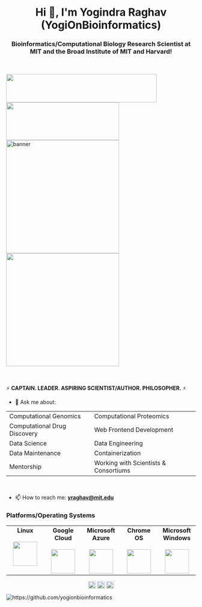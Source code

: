 <h1 align="center">Hi 👋, I'm Yogindra Raghav (YogiOnBioinformatics)</h1>
<h3 align="center">Bioinformatics/Computational Biology Research Scientist at MIT and the Broad Institute of MIT and Harvard!</h3>

<br>
</br>



<img src="https://images.squarespace-cdn.com/content/v1/5e4c3920c6558d22c45d154f/1582313764863-1YX1N91IG6K8RNFGEVVN/ke17ZwdGBToddI8pDm48kLg54uWrJAcUD_H31nZWco1Zw-zPPgdn4jUwVcJE1ZvWQUxwkmyExglNqGp0IvTJZUJFbgE-7XRK3dMEBRBhUpy5_SRJX1KPw3KOsYVEYlkQx8x5d1fRwps_2XvCT2WMbK_jrw2MWzmH5ZeVtIarv00/MIT-logo-with-spelling-office-red-gray-design1.png" align="left" width=400 height=75>
<img src="https://images.squarespace-cdn.com/content/v1/5c5a38e12727be0ca6a81209/1551725776759-K4H4ALS7WIJQCSICU408/ke17ZwdGBToddI8pDm48kDxGDPeYd_2b9dmzDrnBLdRZw-zPPgdn4jUwVcJE1ZvWQUxwkmyExglNqGp0IvTJZUJFbgE-7XRK3dMEBRBhUpzIUk2ylBE8zcuQzIWEWSca5_lsamN8b7GNQdA_PDRk8_qfpL-xSwTbDWrUMJjTfyY/BroadLogo_web.png" align="center" width="300" height="100">



<div class="row">
  <div class="column">
    <img width="300" height="300" align="left" src="https://avatars1.githubusercontent.com/u/38919947?s=460&u=49ab1365a14fac78a91e425efd583f7a2bcb3e25&v=4" alt="banner">
  </div>
  <div class="column">
    <img width="300" height="300" align="center" src="https://raw.githubusercontent.com/YogiOnBioinformatics/YogiOnBioinformatics/master/octocat.png">
  </div>
</div>  

<br>
<br/>

⚡ **CAPTAIN. LEADER. ASPIRING SCIENTIST/AUTHOR. PHILOSOPHER.** ⚡

- 💬 Ask me about: 
<table>
  <tbody>
    <tr>
      <td>Computational Genomics</td>
      <td>Computational Proteomics</td>
    </tr>
    <tr>
      <td>Computational Drug Discovery</td>
      <td>Web Frontend Development</td>
    </tr>
    <tr>
      <td>Data Science</td>
      <td>Data Engineering</td>
    </tr>
    <tr>
      <td>Data Maintenance</td>
      <td>Containerization</td>
    </tr>
    <tr>
      <td>Mentorship</td>
      <td>Working with Scientists & Consortiums</td>
    </tr>
  </tbody>
</table>

<br>

- 📫 How to reach me: **yraghav@mit.edu**

### Platforms/Operating Systems 

<table>
  <tbody>
    <tr valign="top">
      <td width="20%" align="center">
        <span><strong>Linux</strong><span><br><br>
        <img height="64px" src="https://cdn.svgporn.com/logos/linux-tux.svg">
      </td>
      <td width="20%" align="center">
        <span><strong>Google Cloud</strong><span><br><br>
        <img height="64px" src="https://www.vectorlogo.zone/logos/google_cloud/google_cloud-icon.svg">
      </td>
      <td width="20%" align="center">
        <span><strong>Microsoft Azure</strong><span><br><br>
        <img height="64px" src="https://cdn.svgporn.com/logos/azure-icon.svg">
      </td>
      <td width="20%" align="center">
        <span><strong>Chrome OS</strong><span><br><br>
        <img height="64px" src="https://cdn.svgporn.com/logos/chrome.svg">
      </td>
      <td width="20%" align="center">
        <span><strong>Microsoft Windows</strong><span><br><br>
        <img height="64px" src="https://cdn.svgporn.com/logos/microsoft-windows.svg">
      </td>
    </tr>
  </tbody>
</table>

<p align="center">
<a href="https://dev.to/https://dev.to/yogionbioinformatics" target="blank"><img align="center" src="https://cdn.jsdelivr.net/npm/simple-icons@3.0.1/icons/dev-dot-to.svg" alt="https://dev.to/yogionbioinformatics" height="20" width="20" /></a>
<a href="https://linkedin.com/in/https://www.linkedin.com/in/yogionbioinformatics/" target="blank"><img align="center" src="https://cdn.jsdelivr.net/npm/simple-icons@3.0.1/icons/linkedin.svg" alt="https://www.linkedin.com/in/yogionbioinformatics/" height="20" width="20" /></a>
<a href="https://stackoverflow.com/https://stackoverflow.com/users/10007125/yogionbioinformatics" target="blank"><img align="center" src="https://cdn.jsdelivr.net/npm/simple-icons@3.0.1/icons/stackoverflow.svg" alt="https://stackoverflow.com/users/10007125/yogionbioinformatics" height="20" width="20" /></a>
</p>


<p align="left"> <img src="https://komarev.com/ghpvc/?username=yogionbioinformatics" alt="https://github.com/yogionbioinformatics" /> </p>

